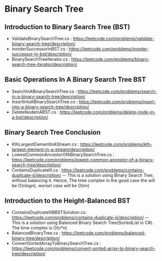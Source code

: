 # Binary Search Tree

## Introduction to Binary Search Tree (BST)
- ValidateBinarySearchTree.cs : https://leetcode.com/problems/validate-binary-search-tree/description/
- InorderSuccessorInBST.cs : https://leetcode.com/problems/inorder-successor-in-bst/description/
- BinarySearchTreeIterator.cs : https://leetcode.com/problems/binary-search-tree-iterator/description/

## Basic Operations In A Binary Search Tree BST
- SearchInABinarySearchTree.cs : https://leetcode.com/problems/search-in-a-binary-search-tree/description/
- InsertIntoABinarySearchTree.cs : https://leetcode.com/problems/insert-into-a-binary-search-tree/description/
- DeleteNodeInABST.cs : https://leetcode.com/problems/delete-node-in-a-bst/description/

## Binary Search Tree Conclusion
- KthLargestElementInAStream.cs : https://leetcode.com/problems/kth-largest-element-in-a-stream/description/
- LowestCommonAncestorOfABinarySearchTree.cs : https://leetcode.com/problems/lowest-common-ancestor-of-a-binary-search-tree/description/
- ContainsDuplicateIII.cs : https://leetcode.com/problems/contains-duplicate-iii/description/
-- This is a solution using Binary Search Tree, without balancing it. Hence, The time complex in the good case the will be O(n*logn), worset case will be O(n*n)  

## Introduction to the Height-Balanced BST
- ContainsDuplicateIIIBBSTSolution.cs: https://leetcode.com/problems/contains-duplicate-iii/description/
-- This is a solution using Balanced Binary Search Tree(SortedList in C#). The time complex is O(n*n)  
- BalancedBinaryTree.cs : https://leetcode.com/problems/balanced-binary-tree/description/
- ConvertSortedArrayToBinarySearchTree.cs : https://leetcode.com/problems/convert-sorted-array-to-binary-search-tree/description/